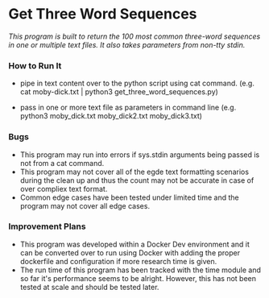 Get Three Word Sequences
========================

*This program is built to return the 100 most common three-word sequences in one or multiple text files. It also takes parameters from non-tty stdin.*  

### How to Run It ###

* pipe in text content over to the python script using cat command. 
    (e.g. cat moby-dick.txt | python3 get_three_word_sequences.py)

* pass in one or more text file as parameters in command line
    (e.g. python3 moby_dick.txt moby_dick2.txt moby_dick3.txt)

### Bugs ###  

* This program may run into errors if sys.stdin arguments being passed is not from a cat command.
* This program may not cover all of the egde text formatting scenarios during the clean up and thus the count may not be accurate in case of over compliex text format. 
* Common edge cases have been tested under limited time and the program may not cover all edge cases. 

### Improvement Plans ###  

* This program was developed within a Docker Dev environment and it can be converted over to run using Docker with adding the proper dockerfile and configuration if more research time is given.
* The run time of this program has been tracked with the time module and so far it's performance seems to be alright. However, this has not been tested at scale and should be tested later.
